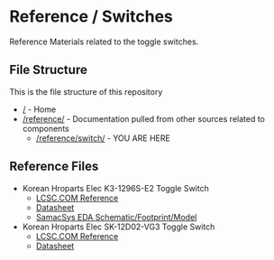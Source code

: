 # Reference / Switches

Reference Materials related to the toggle switches.

## File Structure

This is the file structure of this repository

* [/](/README.md) - Home
* [/reference/](/reference/) - Documentation pulled from other sources related to components
  * [/reference/switch/](/reference/switch/) - YOU ARE HERE

## Reference Files

* Korean Hroparts Elec K3-1296S-E2 Toggle Switch
  * [LCSC.COM Reference](./Korean-Hroparts-Elec-K3-1296S-E2_C136659_lcsc.com.pdf)
  * [Datasheet](./Korean-Hroparts-Elec-K3-1296S-E2_C136659_datasheet.pdf)
  * [SamacSys EDA Schematic/Footprint/Model](./LIB_K3-1296S-E2.zip)
* Korean Hroparts Elec SK-12D02-VG3 Toggle Switch
  * [LCSC.COM Reference](./Korean-Hroparts-Elec-SK-12D02-VG3_C136723_lcsc.com.pdf)
  * [Datasheet](./Korean-Hroparts-Elec-SK-12D02-VG3_C136723_datasheet.pdf)
